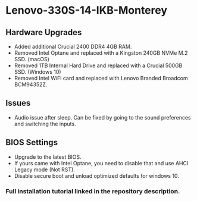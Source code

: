 # Lenovo-330S-14-IKB-Monterey

## Hardware Upgrades
- Added additional Crucial 2400 DDR4 4GB RAM.
- Removed Intel Optane and replaced with a Kingston 240GB NVMe M.2 SSD. (macOS)
- Removed 1TB Internal Hard Drive and replaced with a Crucial 500GB SSD. (Windows 10)
- Removed Intel WiFi card and replaced with Lenovo Branded Broadcom BCM94352Z.

## Issues
- Audio issue after sleep. Can be fixed by going to the sound preferences and switching the inputs.

## BIOS Settings
- Upgrade to the latest BIOS.
- If yours came with Intel Optane, you need to disable that and use AHCI Legacy mode (Not RST).
- Disable secure boot and unload optimized defaults for windows 10.

### Full installation tutorial linked in the repository description.
